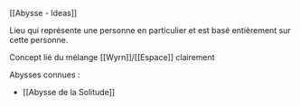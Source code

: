 [[Abysse - Ideas]]

Lieu qui représente une personne en particulier et est basé entièrement sur cette personne.

Concept lié du mélange [[Wyrn]]/[[Espace]] clairement

Abysses connues :
- [[Abysse de la Solitude]]